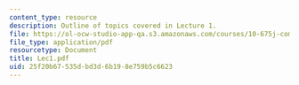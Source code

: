 ```yaml
---
content_type: resource
description: Outline of topics covered in Lecture 1.
file: https://ol-ocw-studio-app-qa.s3.amazonaws.com/courses/10-675j-computational-quantum-mechanics-of-molecular-and-extended-systems-fall-2004/25f20b67535dbd3d6b198e759b5c6623_Lec1.pdf
file_type: application/pdf
resourcetype: Document
title: Lec1.pdf
uid: 25f20b67-535d-bd3d-6b19-8e759b5c6623
---
```


